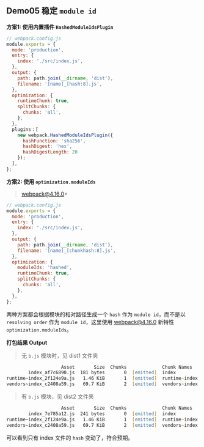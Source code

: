 ## Demo05 稳定 `module id`

**方案1: 使用内置插件 `HashedModuleIdsPlugin`**

```js
// webpack.config.js
module.exports = {
  mode: 'production',
  entry: {
    index: './src/index.js',
  },
  output: {
    path: path.join(__dirname, 'dist'),
    filename: '[name]_[hash:8].js',
  },
  optimization: {
    runtimeChunk: true,
    splitChunks: {
      chunks: 'all',
    },
  },
  plugins：[
    new webpack.HashedModuleIdsPlugin({
      hashFunction: 'sha256',
      hashDigest: 'hex',
      hashDigestLength: 20
    });
  ],
};
```

**方案2: 使用 `optimization.moduleIds`**

> webpack@4.16.0+

```js
// webpack.config.js
module.exports = {
  mode: 'production',
  entry: {
    index: './src/index.js',
  },
  output: {
    path: path.join(__dirname, 'dist'),
    filename: '[name]_[chunkhash:8].js',
  },
  optimization: {
    moduleIds: 'hashed',
    runtimeChunk: true,
    splitChunks: {
      chunks: 'all',
    },
  },
};
```

两种方案都会根据模块的相对路径生成一个 `hash` 作为 `module id`，而不是以 `resolving order` 作为 `module id`，这里使用 webpack@4.16.0 新特性 `optimization.moduleIds`。

**打包结果 Output**

> 无 `b.js` 模块时，见 dist1 文件夹

```zsh
                    Asset       Size  Chunks             Chunk Names
        index_af7c6890.js  181 bytes       0  [emitted]  index
runtime~index_2f124e9a.js   1.46 KiB       1  [emitted]  runtime~index
vendors~index_c2408a59.js   69.7 KiB       2  [emitted]  vendors~index
```

> 有 `b.js` 模块，见 dist2 文件夹

```zsh
                    Asset       Size  Chunks             Chunk Names
        index_7e785a12.js  241 bytes       0  [emitted]  index
runtime~index_2f124e9a.js   1.46 KiB       1  [emitted]  runtime~index
vendors~index_c2408a59.js   69.7 KiB       2  [emitted]  vendors~index
```

可以看到只有 index 文件的 `hash` 变动了，符合预期。
